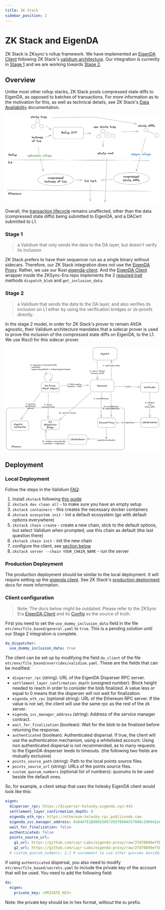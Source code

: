 ```yaml
---
title: ZK Stack
sidebar_position: 2
---
```

# ZK Stack and EigenDA

ZK Stack is ZKsync's rollup framework. We have implemented an [EigenDA Client](https://github.com/matter-labs/zksync-era/tree/main/core/node/da_clients/src/eigen) following ZK Stack's [validium architecture](https://docs.zksync.io/zk-stack/running/validium). Our integration is currently in [Stage 1](#stage-1) and we are working towards [Stage 2](#stage-2).

## Overview

Unlike most other rollup stacks, ZK Stack posts compressed state diffs to EigenDA, as opposed to batches of transactions. For more information as to the motivation for this, as well as technical details, see ZK Stack's [Data Availability](https://docs.zksync.io/zksync-protocol/rollup/data-availability) documentation.

<!-- Image source: https://app.excalidraw.com/s/1XPZRMVbRNH/1fYTKbI9b4H -->
![](../../../../static/img/integrations/zksync/batches-vs-state-diffs.png)

Overall, the [transaction lifecycle](https://docs.zksync.io/zksync-protocol/rollup/transaction-lifecycle) remains unaffected, other than the data (compressed state diffs) being submitted to EigenDA, and a DACert submitted to L1.

### Stage 1
> a Validium that only sends the data to the DA layer, but doesn’t verify its inclusion

ZK Stack prefers to have their sequencer run as a single binary without sidecars. Therefore, our ZK Stack integration does not use the [EigenDA Proxy](../../dispersal/clients/eigenda-proxy.md). Rather, we use our Rust [eigenda-client](https://github.com/Layr-Labs/eigenda-client-rs). And the [EigenDA Client](https://github.com/matter-labs/zksync-era/tree/f05fffda72393fd86c752e88b7192cc8e0c30b68/core/node/da_clients/src/eigen) wrapper inside the ZKSync-Era repo implements the 2 [required trait](https://docs.zksync.io/zk-stack/running/validium#server-related-details) methods `dispatch_blob` and `get_inclusion_data`.

### Stage 2
> a Validium that sends the data to the DA layer, and also verifies its inclusion on L1 either by using the verification bridges or zk-proofs directly.

In the stage 2 model, in order for ZK Stack's prover to remain AltDA agnostic, their Validium architecture mandates that a sidecar prover is used to prove the inclusion of the compressed state diffs on EigenDA, to the L1. We use Risc0 for this sidecar prover.

<!-- Image source: https://app.excalidraw.com/s/1XPZRMVbRNH/9envZ9u54Sl -->
![](../../../../static/img/integrations/zksync/secure-integration-architecture.png)

## Deployment

### Local Deployment

Follow the steps in the Validium [FAQ](https://docs.zksync.io/zk-stack/running/validium#faq):
1. Install `zkstack` following [this guide](https://github.com/matter-labs/zksync-era/tree/main/zkstack_cli)
2. `zkstack dev clean all` - to make sure you have an empty setup
3. `zkstack containers` - this creates the necessary docker containers
4. `zkstack ecosystem init` - init a default ecosystem (go with default options everywhere)
5. `zkstack chain create` - create a new chain, stick to the default options, but select Validium when prompted, use this chain as default (the last question there)
6. `zkstack chain init` - init the new chain
7. configure the client, see [section below](#client-configuration)
8. `zkstack server --chain YOUR_CHAIN_NAME` - run the server

### Production Deployment

The production deployment should be similar to the local deployment. It will require setting up the [eigenda client](#client-configuration). See ZK Stack's [production deployment](https://docs.zksync.io/zk-stack/running/production) docs for more information.

### Client configuration

> Note: The docs below might be outdated. Please refer to the ZKSync Era [EigenDA Client](https://github.com/matter-labs/zksync-era/tree/main/core/node/da_clients/src/eigen) and its [Config](https://github.com/matter-labs/zksync-era/blob/main/core/lib/config/src/configs/da_client/eigen.rs) as the source of truth.

First you need to set the `use_dummy_inclusion_data` field in the file `etc/env/file_based/general.yaml` to `true`. This is a pending solution until our Stage 2 integration is complete.

```yaml
da_dispatcher:
  use_dummy_inclusion_data: true
```

The client can be set up by modifying the field `da_client` of the file `etc/env/file_based/overrides/validium.yaml`.
These are the fields that can be modified:

- `disperser_rpc` (string): URL of the EigenDA Disperser RPC server.
- `settlement_layer_confirmation_depth` (unsigned number): Block height needed to reach in order to consider the blob
  finalized. A value less or equal to 0 means that the disperser will not wait for finalization.
- `eigenda_eth_rpc` (optional string): URL of the Ethereum RPC server. If the value is not set, the client will use the
  same rpc as the rest of the zk server.
- `eigenda_svc_manager_address` (string): Address of the service manager contract.
- `wait_for_finalization` (boolean): Wait for the blob to be finalized before returning the response.
- `authenticated` (boolean): Authenticated dispersal. If true, the client will use the authentication mechanism, using a
  whitelisted account. Using non authenticated dispersal is not recommended, as to many requests to the EigenDA
  disperser leeds to timeouts. (the following two fields are mutually exclusive)
- `points_source_path` (string): Path to the local points source files.
- `points_source_url` (string): URLs of the points source files.
- `custom_quorum_numbers` (optional list of numbers): quorums to be used beside the default ones.

So, for example, a client setup that uses the holesky EigenDA client would look like this:

```yaml
eigen:
  disperser_rpc: https://disperser-holesky.eigenda.xyz:443
  settlement_layer_confirmation_depth: 0
  eigenda_eth_rpc: https://ethereum-holesky-rpc.publicnode.com
  eigenda_svc_manager_address: 0xD4A7E1Bd8015057293f0D0A557088c286942e84b
  wait_for_finalization: false
  authenticated: false
  points_source_url:
    g1_url: https://github.com/Layr-Labs/eigenda-proxy/raw/2fd70b99ef5bf137d7bbca3461cf9e1f2c899451/resources/g1.point
    g2_url: https://github.com/Layr-Labs/eigenda-proxy/raw/2fd70b99ef5bf137d7bbca3461cf9e1f2c899451/resources/g2.point.powerOf2
  # custom_quorum_numbers: 2,3 # uncomment to use other quorums besides defaults
```

If using `authenticated` dispersal, you also need to modify `etc/env/file_based/secrets.yaml` to include the private key
of the account that will be used. You need to add the following field:

```yaml
da:
  eigen:
    private_key: <PRIVATE_KEY>
```

Note: the private key should be in hex format, without the `0x` prefix.